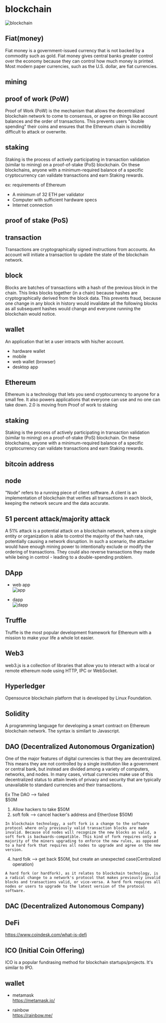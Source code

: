 # blockchain
![blockchain](https://user-images.githubusercontent.com/474225/114293931-77ac7800-9a68-11eb-9464-797099bac6ca.png)


## Fiat(money)
Fiat money is a government-issued currency that is not backed by a commodity such as gold. Fiat money gives central banks greater control over the economy because they can control how much money is printed. Most modern paper currencies, such as the U.S. dollar, are fiat currencies.


## mining

## proof of work (PoW)
Proof of Work (PoW) is the mechanism that allows the decentralized blockchain network to come to consensus, or agree on things like account balances and the order of transactions. This prevents users "double spending" their coins and ensures that the Ethereum chain is incredibly difficult to attack or overwrite.


## staking
Staking is the process of actively participating in transaction validation (similar to mining) on a proof-of-stake (PoS) blockchain. On these blockchains, anyone with a minimum-required balance of a specific cryptocurrency can validate transactions and earn Staking rewards.    
  
ex: requirements of Ethereum  
- A minimum of 32 ETH per validator
- Computer with sufficient hardware specs
- Internet connection

## proof of stake (PoS)

## transaction
Transactions are cryptographically signed instructions from accounts. An account will initiate a transaction to update the state of the blockchain network.

## block
Blocks are batches of transactions with a hash of the previous block in the chain. This links blocks together (in a chain) because hashes are cryptographically derived from the block data. This prevents fraud, because one change in any block in history would invalidate all the following blocks as all subsequent hashes would change and everyone running the blockchain would notice.

## wallet
An application that let a user intracts with his/her account.  
- hardware wallet 
- mobile 
- web wallet (browser)
- desktop app

## Ethereum
Ethereum is a technology that lets you send cryptocurrency to anyone for a small fee. It also powers applications that everyone can use and no one can take down.
2.0 is moving from Proof of work to staking

## staking
Staking is the process of actively participating in transaction validation (similar to mining) on a proof-of-stake (PoS) blockchain. On these blockchains, anyone with a minimum-required balance of a specific cryptocurrency can validate transactions and earn Staking rewards.

## bitcoin address

## node
"Node" refers to a running piece of client software. A client is an implementation of blockchain that verifies all transactions in each block, keeping the network secure and the data accurate.

## 51 percent attack/majority attack
A 51% attack is a potential attack on a blockchain network, where a single entity or organization is able to control the majority of the hash rate, potentially causing a network disruption. In such a scenario, the attacker would have enough mining power to intentionally exclude or modify the ordering of transactions. They could also reverse transactions they made while being in control - leading to a double-spending problem.

## DApp
- web app   
![app](https://user-images.githubusercontent.com/474225/116006119-e72d7600-a5d7-11eb-8e0a-59ba51448b25.jpeg)

- dapp    
![dapp](https://user-images.githubusercontent.com/474225/116006122-e8f73980-a5d7-11eb-854a-582cebb11fd3.jpeg)

## Truffle
Truffle is the most popular development framework for Ethereum with a mission to make your life a whole lot easier.  

## Web3
web3.js is a collection of libraries that allow you to interact with a local or remote ethereum node using HTTP, IPC or WebSocket.

## Hyperledger
Opensource blockchain platform that is developed by Linux Foundation.

## Solidity
A programming language for developing a smart contract on Ethereum blockchain network. The syntax is similart to Javascript.

## DAO (Decentralized Autonomous Organization)
One of the major features of digital currencies is that they are decentralized. This means they are not controlled by a single institution like a government or central bank, but instead are divided among a variety of computers, networks, and nodes. In many cases, virtual currencies make use of this decentralized status to attain levels of privacy and security that are typically unavailable to standard currencies and their transactions.

Ex The DAO --> failed   
$50M  
1. Allow hackers to take $50M
2. soft folk --> cancel hacker's address and Ether(lose $50M)
```
In blockchain technology, a soft fork is a change to the software protocol where only previously valid transaction blocks are made invalid. Because old nodes will recognize the new blocks as valid, a soft fork is backwards-compatible. This kind of fork requires only a majority of the miners upgrading to enforce the new rules, as opposed to a hard fork that requires all nodes to upgrade and agree on the new version.
```
4. hard folk --> get back $50M, but create an unexpected case(Centralized operation)
```
A hard fork (or hardfork), as it relates to blockchain technology, is a radical change to a network's protocol that makes previously invalid blocks and transactions valid, or vice-versa. A hard fork requires all nodes or users to upgrade to the latest version of the protocol software.
```

## DAC (Decentralized Autonomous Company)

## DeFi
https://www.coindesk.com/what-is-defi  

## ICO (Initial Coin Offering)
ICO is a popular fundrasing method for blockchain startups/projects. It's similar to IPO.  

## wallet
- metamask  
https://metamask.io/

- rainbow   
https://rainbow.me/
